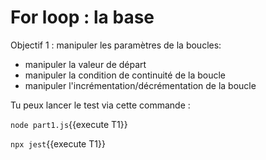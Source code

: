 # For loop : la base

Objectif 1 : manipuler les paramètres de la boucles:
- manipuler la valeur de départ
- manipuler la condition de continuité de la boucle
- manipuler l'incrémentation/décrémentation de la boucle

Tu peux lancer le test via cette commande :

`node part1.js`{{execute T1}}

`npx jest`{{execute T1}}
